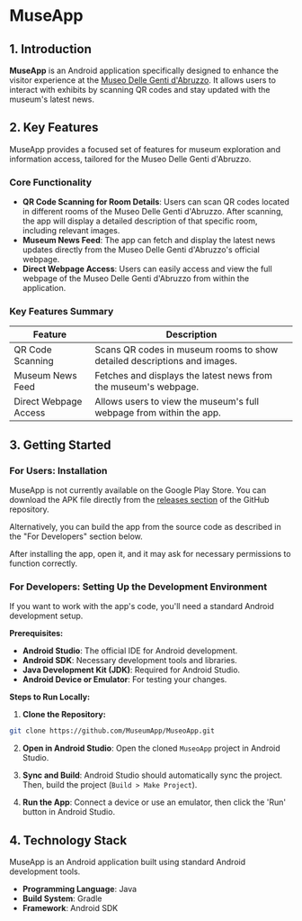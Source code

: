 # MuseApp

## 1. Introduction

**MuseApp** is an Android application specifically designed to enhance the visitor experience at the [Museo Delle Genti d'Abruzzo](https://www.gentidabruzzo.com/). 
It allows users to interact with exhibits by scanning QR codes and stay updated with the museum's latest news.

## 2. Key Features

MuseApp provides a focused set of features for museum exploration and information access, tailored for the Museo Delle Genti d'Abruzzo.

### Core Functionality

* **QR Code Scanning for Room Details**: Users can scan QR codes located in different rooms of the Museo Delle Genti d'Abruzzo. After scanning, the app will display a detailed description of that specific room, including relevant images.
* **Museum News Feed**: The app can fetch and display the latest news updates directly from the Museo Delle Genti d'Abruzzo's official webpage.
* **Direct Webpage Access**: Users can easily access and view the full webpage of the Museo Delle Genti d'Abruzzo from within the application.

### Key Features Summary

| Feature | Description |
|---------|-------------|
| QR Code Scanning | Scans QR codes in museum rooms to show detailed descriptions and images. |
| Museum News Feed | Fetches and displays the latest news from the museum's webpage. |
| Direct Webpage Access | Allows users to view the museum's full webpage from within the app. |

## 3. Getting Started

### For Users: Installation

MuseApp is not currently available on the Google Play Store. You can download the APK file directly from the [releases section](https://github.com/MuseumApp/MuseoApp/releases/tag/release) of the GitHub repository.

Alternatively, you can build the app from the source code as described in the "For Developers" section below.

After installing the app, open it, and it may ask for necessary permissions to function correctly.

### For Developers: Setting Up the Development Environment

If you want to work with the app's code, you'll need a standard Android development setup.

**Prerequisites:**
* **Android Studio**: The official IDE for Android development.
* **Android SDK**: Necessary development tools and libraries.
* **Java Development Kit (JDK)**: Required for Android Studio.
* **Android Device or Emulator**: For testing your changes.

**Steps to Run Locally:**

1. **Clone the Repository:**
```bash
git clone https://github.com/MuseumApp/MuseoApp.git
```

2. **Open in Android Studio**: Open the cloned `MuseoApp` project in Android Studio.

3. **Sync and Build**: Android Studio should automatically sync the project. Then, build the project (`Build > Make Project`).

4. **Run the App**: Connect a device or use an emulator, then click the 'Run' button in Android Studio.

## 4. Technology Stack

MuseApp is an Android application built using standard Android development tools.

* **Programming Language**: Java
* **Build System**: Gradle
* **Framework**: Android SDK
